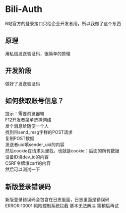 # Bili-Auth
B站官方的登录接口只给企业开发者用，所以我做了这个东西
## 原理
用私信发送验证码，很简单的原理
## 开发阶段
做好了发送验证码
## 如何获取账号信息？
提示：需要浏览器端  
F12开发者菜单选择网络  
发个消息给随便一个人  
找到带send_msg字样的POST请求  
复制POST数据  
发送者uid填sender_uid的内容  
然后cookie在请求头里找，也就是cookie：后面的所有数据  
设备ID填dev_id的内容  
CSRF令牌填csrf的内容  
然后可以测试一下  
## 新版登录错误码
新版登录错误码会包含在日志里面，日志里面是错误码  
ERROR:10001:风险控制系统拦截 基本无法解决 需稍后再试
